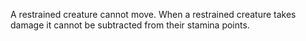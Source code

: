A restrained creature cannot move. When a restrained creature takes damage it cannot be subtracted from their stamina points.